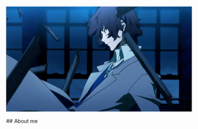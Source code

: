 <p align="center">
  <img src="https://github.com/nero-5-5/nero-5-5/blob/main/dazai-fl-640.gif" alt="animated" />
</p>

<div align="center" width="100%" height="auto">
  <div align="left" width="640">
    ## About me
  </div>
</div>



